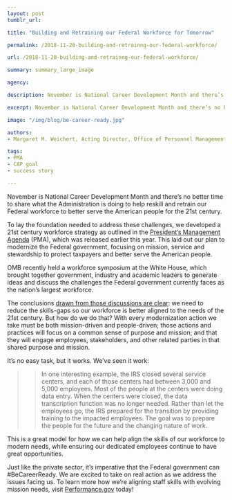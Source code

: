 ```yaml
---
layout: post
tumblr_url:

title: "Building and Retraining our Federal Workforce for Tomorrow"

permalink: /2018-11-20-building-and-retrainng-our-federal-workforce/

url: /2018-11-20-building-and-retrainng-our-federal-workforce/

summary: summary_large_image

agency:

description: November is National Career Development Month and there’s no better time to share what the Administration is doing to help reskill and retrain our Federal workforce to better serve the American people for the 21st century.

excerpt: November is National Career Development Month and there’s no better time to share what the Administration is doing to help reskill and retrain our Federal workforce to better serve the American people for the 21st century.

image: "/img/blog/be-career-ready.jpg"

authors:
- Margaret M. Weichert, Acting Director, Office of Personnel Management and Deputy Director for Management, Office of Management and Budget

tags:
- PMA
- CAP goal
- success story

---
```


November is National Career Development Month and there’s no better time to share what the Administration is doing to help reskill and retrain our Federal workforce to better serve the American people for the 21st century.

To lay the foundation needed to address these challenges, we developed a 21st century workforce strategy as outlined in the [President’s Management Agenda](http://omb.gov/pma) (PMA), which was released earlier this year. This laid out our plan to modernize the Federal government, focusing on mission, service and stewardship to protect taxpayers and better serve the American people.

OMB recently held a workforce symposium at the White House, which brought together government, industry and academic leaders to generate ideas and discuss the challenges the Federal government currently faces as the nation’s largest workforce.

The conclusions [drawn from those discussions are clear](https://www.performance.gov/2018-10-23-federal-workforce-symposium-report.md/): we need to reduce the skills-gaps so our workforce is better aligned to the needs of the 21st century.  But how do we do that? With every modernization action we take must be both mission-driven and people-driven; those actions and practices will focus on a common sense of purpose and mission; and that they will engage employees, stakeholders, and other related parties in that shared purpose and mission.

It’s no easy task, but it works. We’ve seen it work:  
>>In one interesting example, the IRS closed several service centers, and each of those centers had between 3,000 and 5,000 employees. Most of the people at the centers were doing data entry. When the centers were closed, the data transcription function was no longer needed. Rather than let the employees go, the IRS prepared for the transition by providing training to the impacted employees. The goal was to prepare the people for the future and the changing nature of work.

This is a great model for how we can help align the skills of our workforce to modern needs, while ensuring our dedicated employees continue to have great opportunities.

Just like the private sector, it’s imperative that the Federal government can #BeCareerReady. We are excited to take on real action as we address the issues facing us. To learn more how we’re aligning staff skills with evolving mission needs, visit [Performance.gov](https://www.performance.gov/) today!
